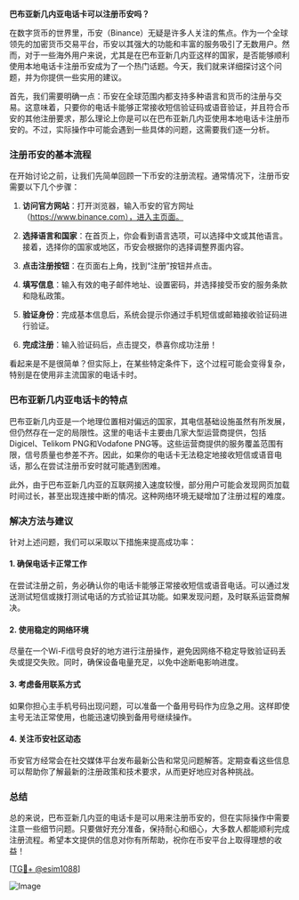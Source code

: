 **巴布亚新几内亚电话卡可以注册币安吗？**

在数字货币的世界里，币安（Binance）无疑是许多人关注的焦点。作为一个全球领先的加密货币交易平台，币安以其强大的功能和丰富的服务吸引了无数用户。然而，对于一些海外用户来说，尤其是在巴布亚新几内亚这样的国家，是否能够顺利使用本地电话卡注册币安成为了一个热门话题。今天，我们就来详细探讨这个问题，并为你提供一些实用的建议。

首先，我们需要明确一点：币安在全球范围内都支持多种语言和货币的注册与交易。这意味着，只要你的电话卡能够正常接收短信验证码或语音验证，并且符合币安的其他注册要求，那么理论上你是可以在巴布亚新几内亚使用本地电话卡注册币安的。不过，实际操作中可能会遇到一些具体的问题，这需要我们逐一分析。

### **注册币安的基本流程**

在开始讨论之前，让我们先简单回顾一下币安的注册流程。通常情况下，注册币安需要以下几个步骤：

1. **访问官方网站**：打开浏览器，输入币安的官方网址（https://www.binance.com），进入主页面。
   
2. **选择语言和国家**：在首页上，你会看到语言选项，可以选择中文或其他语言。接着，选择你的国家或地区，币安会根据你的选择调整界面内容。

3. **点击注册按钮**：在页面右上角，找到“注册”按钮并点击。

4. **填写信息**：输入有效的电子邮件地址、设置密码，并选择接受币安的服务条款和隐私政策。

5. **验证身份**：完成基本信息后，系统会提示你通过手机短信或邮箱接收验证码进行验证。

6. **完成注册**：输入验证码后，点击提交，恭喜你成功注册！

看起来是不是很简单？但实际上，在某些特定条件下，这个过程可能会变得复杂，特别是在使用非主流国家的电话卡时。

### **巴布亚新几内亚电话卡的特点**

巴布亚新几内亚是一个地理位置相对偏远的国家，其电信基础设施虽然有所发展，但仍然存在一定的局限性。这里的电话卡主要由几家大型运营商提供，包括Digicel、Telikom PNG和Vodafone PNG等。这些运营商提供的服务覆盖范围有限，信号质量也参差不齐。因此，如果你的电话卡无法稳定地接收短信或语音电话，那么在尝试注册币安时就可能遇到困难。

此外，由于巴布亚新几内亚的互联网接入速度较慢，部分用户可能会发现网页加载时间过长，甚至出现连接中断的情况。这种网络环境无疑增加了注册过程的难度。

### **解决方法与建议**

针对上述问题，我们可以采取以下措施来提高成功率：

#### **1. 确保电话卡正常工作**
在尝试注册之前，务必确认你的电话卡能够正常接收短信或语音电话。可以通过发送测试短信或拨打测试电话的方式验证其功能。如果发现问题，及时联系运营商解决。

#### **2. 使用稳定的网络环境**
尽量在一个Wi-Fi信号良好的地方进行注册操作，避免因网络不稳定导致验证码丢失或提交失败。同时，确保设备电量充足，以免中途断电影响进度。

#### **3. 考虑备用联系方式**
如果你担心主手机号码出现问题，可以准备一个备用号码作为应急之用。这样即使主号无法正常使用，也能迅速切换到备用号继续操作。

#### **4. 关注币安社区动态**
币安官方经常会在社交媒体平台发布最新公告和常见问题解答。定期查看这些信息可以帮助你了解最新的注册政策和技术要求，从而更好地应对各种挑战。

### **总结**

总的来说，巴布亚新几内亚的电话卡是可以用来注册币安的，但在实际操作中需要注意一些细节问题。只要做好充分准备，保持耐心和细心，大多数人都能顺利完成注册流程。希望本文提供的信息对你有所帮助，祝你在币安平台上取得理想的收益！

[[TG💪+ @esim1088](https://t.me/s/esim1088)]

![Image](https://i.postimg.cc/4NQfJmqS/Snipaste-2025-05-13-00-14-12.png)